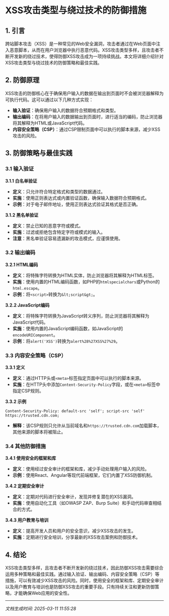 # XSS攻击类型与绕过技术的防御措施

## 1. 引言

跨站脚本攻击（XSS）是一种常见的Web安全漏洞，攻击者通过在Web页面中注入恶意脚本，从而在用户浏览器中执行恶意代码。XSS攻击类型多样，且攻击者不断开发新的绕过技术，使得防御XSS攻击成为一项持续挑战。本文将详细介绍针对XSS攻击类型与绕过技术的防御策略和最佳实践。

## 2. 防御原理

XSS攻击的防御核心在于确保用户输入的数据在输出到页面时不会被浏览器解释为可执行代码。这可以通过以下几种方式实现：

- **输入验证**：确保用户输入的数据符合预期格式和类型。
- **输出编码**：在将用户输入的数据输出到页面时，进行适当的编码，防止浏览器将其解释为HTML或JavaScript代码。
- **内容安全策略（CSP）**：通过CSP限制页面中可以执行的脚本来源，减少XSS攻击的风险。

## 3. 防御策略与最佳实践

### 3.1 输入验证

**3.1.1 白名单验证**

- **定义**：只允许符合特定格式和类型的数据通过。
- **实施**：使用正则表达式或内置验证函数，确保输入数据符合预期格式。
- **示例**：对于电子邮件地址，使用正则表达式验证其格式是否正确。

**3.1.2 黑名单验证**

- **定义**：禁止已知的恶意字符或模式。
- **实施**：过滤或拒绝包含特定字符或模式的输入。
- **注意**：黑名单验证容易遗漏新的攻击模式，应谨慎使用。

### 3.2 输出编码

**3.2.1 HTML编码**

- **定义**：将特殊字符转换为HTML实体，防止浏览器将其解释为HTML标签。
- **实施**：使用内置的HTML编码函数，如PHP的`htmlspecialchars`或Python的`html.escape`。
- **示例**：将`<script>`转换为`&lt;script&gt;`。

**3.2.2 JavaScript编码**

- **定义**：将特殊字符转换为JavaScript转义序列，防止浏览器将其解释为JavaScript代码。
- **实施**：使用内置的JavaScript编码函数，如JavaScript的`encodeURIComponent`。
- **示例**：将`alert('XSS')`转换为`alert%28%27XSS%27%29`。

### 3.3 内容安全策略（CSP）

**3.3.1 定义**

- **定义**：通过HTTP头或`<meta>`标签指定页面中可以执行的脚本来源。
- **实施**：在HTTP头中添加`Content-Security-Policy`字段，或在`<meta>`标签中指定CSP规则。

**3.3.2 示例**

```http
Content-Security-Policy: default-src 'self'; script-src 'self' https://trusted.cdn.com;
```

- **解释**：该CSP规则只允许从当前域名和`https://trusted.cdn.com`加载脚本，其他来源的脚本将被阻止。

### 3.4 其他防御措施

**3.4.1 使用安全的框架和库**

- **定义**：使用经过安全审计的框架和库，减少手动处理用户输入的风险。
- **示例**：使用React、Angular等现代前端框架，它们内置了XSS防御机制。

**3.4.2 定期安全审计**

- **定义**：定期对代码进行安全审计，发现并修复潜在的XSS漏洞。
- **实施**：使用自动化工具（如OWASP ZAP、Burp Suite）和手动代码审查相结合的方式。

**3.4.3 用户教育与培训**

- **定义**：提高开发人员和用户的安全意识，减少XSS攻击的发生。
- **实施**：定期进行安全培训，分享最新的XSS攻击案例和防御技术。

## 4. 结论

XSS攻击类型多样，且攻击者不断开发新的绕过技术，因此防御XSS攻击需要综合运用多种策略和最佳实践。通过输入验证、输出编码、内容安全策略（CSP）等措施，可以有效减少XSS攻击的风险。同时，使用安全的框架和库、定期安全审计以及用户教育与培训也是防御XSS攻击的重要手段。只有持续关注和更新防御策略，才能确保Web应用的安全性。

---

*文档生成时间: 2025-03-11 11:55:28*
